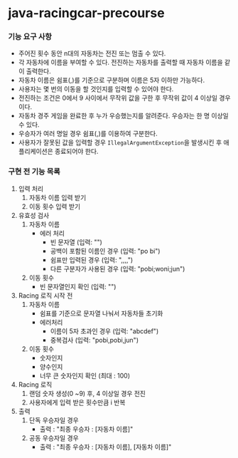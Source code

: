 # java-racingcar-precourse

###  기능 요구 사항
- 주어진 횟수 동안 n대의 자동차는 전진 또는 멈출 수 있다.
- 각 자동차에 이름을 부여할 수 있다. 전진하는 자동차를 출력할 때 자동차 이름을 같이 출력한다.
- 자동차 이름은 쉼표(,)를 기준으로 구분하며 이름은 5자 이하만 가능하다.
- 사용자는 몇 번의 이동을 할 것인지를 입력할 수 있어야 한다.
- 전진하는 조건은 0에서 9 사이에서 무작위 값을 구한 후 무작위 값이 4 이상일 경우이다.
- 자동차 경주 게임을 완료한 후 누가 우승했는지를 알려준다. 우승자는 한 명 이상일 수 있다.
- 우승자가 여러 명일 경우 쉼표(,)를 이용하여 구분한다.
- 사용자가 잘못된 값을 입력할 경우 `IllegalArgumentException`을 발생시킨 후 애플리케이션은 종료되어야 한다.

### 구현 전 기능 목록
1. 입력 처리
   1. 자동차 이름 입력 받기
   2. 이동 횟수 입력 받기
2. 유효성 검사
    1. 자동차 이름
       - 에러 처리
         - 빈 문자열 (입력: "")
         - 공백이 포함된 이름인 경우 (입력: "po bi")
         - 쉼표만 입력된 경우 (입력: ",,,,")
         - 다른 구분자가 사용된 경우 (입력: "pobi;woni;jun")
     1. 이동 횟수
        - 빈 문자열인지 확인 (입력: "")
3. Racing 로직 시작 전
   1. 자동차 이름
      - 쉼표를 기준으로 문자열 나눠서 자동차들 초기화
      - 에러처리
        - 이름이 5자 초과인 경우 (입력: "abcdef")
        - 중복검사 (입력: "pobi,pobi,jun")
   2. 이동 횟수
      - 숫자인지
      - 양수인지
      - 너무 큰 숫자인지 확인 (최대 : 100)
4. Racing 로직
   1. 랜덤 숫자 생성(0 ~9) 후, 4 이상일 경우 전진
   2. 사용자에게 입력 받은 횟수만큼 i 반복
5. 출력
   1. 단독 우승자일 경우
      - 출력 : "최종 우승자 : [자동차 이름]"
   2. 공동 우승자일 경우
      - 출력 : "최종 우승자 : [자동차 이름], [자동차 이름]"